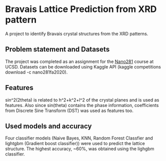 # Bravais Lattice Prediction from XRD pattern
A project to identify Bravais crystal structures from the XRD patterns.  

## Problem statement and Datasets
The project was completed as an assignment for the [Nano281](https://github.com/materialsvirtuallab/nano281/tree/master/labs/lab3) course at UCSD. Datasets can be downloaded using Kaggle API (kaggle competitions download -c nano281fa2020).

## Features
sin^2(2theta) is related to h^2+k^2+l^2 of the crystal planes and is used as features. Also since sin(theta) contains the phase information, coefficients from Discrete Sine Transform (DST) was used as features too.

## Used models and accuracy
Four classifier models (Naive Bayes, KNN, Random Forest Classfier and lightgbm (Gradient boost classifier)) were used to predict the lattice structure. The highest accuracy, ~60%, was obtained using the lighgbm classifier.
